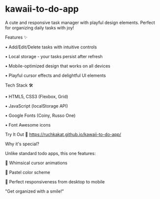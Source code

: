 # kawaii-to-do-app

A cute and responsive task manager with playful design elements. Perfect for organizing daily tasks with joy!


Features ✨

• Add/Edit/Delete tasks with intuitive controls

• Local storage - your tasks persist after refresh

• Mobile-optimized design that works on all devices

• Playful cursor effects and delightful UI elements


Tech Stack 🛠️

• HTML5, CSS3 (Flexbox, Grid)

• JavaScript (localStorage API)

• Google Fonts (Coiny, Russo One)

• Font Awesome icons


Try It Out 🌟 https://ruchkakat.github.io/kawaii-to-do-app/


Why it's special?

Unlike standard todo apps, this one features:

🍄 Whimsical cursor animations

🌈 Pastel color scheme

📱 Perfect responsiveness from desktop to mobile


"Get organized with a smile!"
